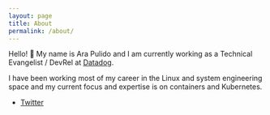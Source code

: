 ```yaml
---
layout: page
title: About
permalink: /about/
---
```


Hello! 👋 My name is Ara Pulido and I am currently working as a Technical Evangelist / DevRel at [Datadog][datadog].

I have been working most of my career in the Linux and system engineering space and my current focus and expertise is on containers and Kubernetes.

 * [Twitter][twitter]

[datadog]: https://datadoghq.com
[twitter]: https://twitter.com/arapulido

